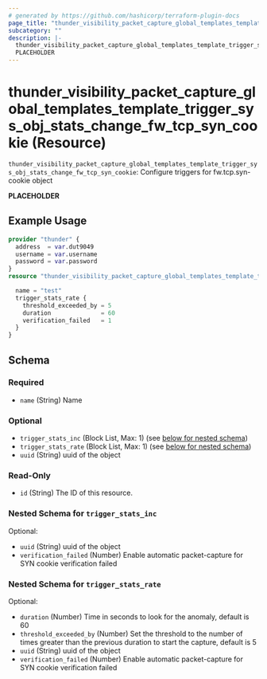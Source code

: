 ```yaml
---
# generated by https://github.com/hashicorp/terraform-plugin-docs
page_title: "thunder_visibility_packet_capture_global_templates_template_trigger_sys_obj_stats_change_fw_tcp_syn_cookie Resource - terraform-provider-thunder"
subcategory: ""
description: |-
  thunder_visibility_packet_capture_global_templates_template_trigger_sys_obj_stats_change_fw_tcp_syn_cookie: Configure triggers for fw.tcp.syn-cookie object
  PLACEHOLDER
---
```


# thunder_visibility_packet_capture_global_templates_template_trigger_sys_obj_stats_change_fw_tcp_syn_cookie (Resource)

`thunder_visibility_packet_capture_global_templates_template_trigger_sys_obj_stats_change_fw_tcp_syn_cookie`: Configure triggers for fw.tcp.syn-cookie object

__PLACEHOLDER__

## Example Usage

```terraform
provider "thunder" {
  address  = var.dut9049
  username = var.username
  password = var.password
}
resource "thunder_visibility_packet_capture_global_templates_template_trigger_sys_obj_stats_change_fw_tcp_syn_cookie" "thunder_visibility_packet_capture_global_templates_template_trigger_sys_obj_stats_change_fw_tcp_syn_cookie" {

  name = "test"
  trigger_stats_rate {
    threshold_exceeded_by = 5
    duration              = 60
    verification_failed   = 1
  }
}
```

<!-- schema generated by tfplugindocs -->
## Schema

### Required

- `name` (String) Name

### Optional

- `trigger_stats_inc` (Block List, Max: 1) (see [below for nested schema](#nestedblock--trigger_stats_inc))
- `trigger_stats_rate` (Block List, Max: 1) (see [below for nested schema](#nestedblock--trigger_stats_rate))
- `uuid` (String) uuid of the object

### Read-Only

- `id` (String) The ID of this resource.

<a id="nestedblock--trigger_stats_inc"></a>
### Nested Schema for `trigger_stats_inc`

Optional:

- `uuid` (String) uuid of the object
- `verification_failed` (Number) Enable automatic packet-capture for SYN cookie verification failed


<a id="nestedblock--trigger_stats_rate"></a>
### Nested Schema for `trigger_stats_rate`

Optional:

- `duration` (Number) Time in seconds to look for the anomaly, default is 60
- `threshold_exceeded_by` (Number) Set the threshold to the number of times greater than the previous duration to start the capture, default is 5
- `uuid` (String) uuid of the object
- `verification_failed` (Number) Enable automatic packet-capture for SYN cookie verification failed


